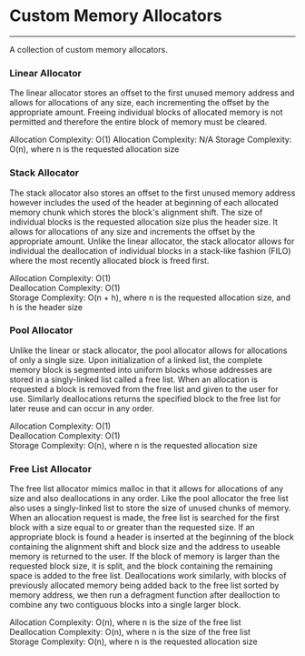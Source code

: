 # Custom Memory Allocators
****

A collection of custom memory allocators.

### Linear Allocator

The linear allocator stores an offset to the first unused memory address and allows for allocations of any size, each incrementing the offset by the appropriate amount. Freeing individual blocks of allocated memory is not permitted and therefore the entire block of memory must be cleared.

Allocation Complexity: O(1) 
Allocation Complexity: N/A 
Storage Complexity: O(n), where n is the requested allocation size 

### Stack Allocator

The stack allocator also stores an offset to the first unused memory address however includes the used of the header at beginning of each allocated memory chunk which stores the block's alignment shift. The size of individual blocks is the requested allocation size plus the header size. It allows for allocations of any size and increments the offset by the appropriate amount. Unlike the linear allocator, the stack allocator allows for individual the deallocation of individual blocks in a stack-like fashion (FILO) where the most recently allocated block is freed first.

Allocation Complexity: O(1)  
Deallocation Complexity: O(1)  
Storage Complexity: O(n + h), where n is the requested allocation size, and h is the header size

### Pool Allocator

Unlike the linear or stack allocator, the pool allocator allows for allocations of only a single size. Upon initialization of a linked list, the complete memory block is segmented into uniform blocks whose addresses are stored in a singly-linked list called a free list. When an allocation is requested a block is removed from the free list and given to the user for use. Similarly deallocations returns the specified block to the free list for later reuse and can occur in any order.

Allocation Complexity: O(1)  
Deallocation Complexity: O(1)  
Storage Complexity: O(n), where n is the requested allocation size

### Free List Allocator

The free list allocator mimics malloc in that it allows for allocations of any size and also deallocations in any order. Like the pool allocator the free list also uses a singly-linked list to store the size of unused chunks of memory. When an allocation request is made, the free list is searched for the first block with a size equal to or greater than the requested size. If an appropriate block is found a header is inserted at the beginning of the block containing the alignment shift and block size and the address to useable memory is returned to the user. If the block of memory is larger than the requested block size, it is split, and the block containing the remaining space is added to the free list. Deallocations work similarly, with blocks of previously allocated memory being added back to the free list sorted by memory address, we then run a defragment function after dealloction to combine any two contiguous blocks into a single larger block.

Allocation Complexity: O(n), where n is the size of the free list  
Deallocation Complexity: O(n), where n is the size of the free list  
Storage Complexity: O(n), where n is the requested allocation size

